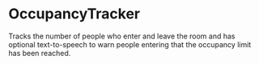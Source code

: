 # OccupancyTracker
Tracks the number of people who enter and leave the room and has optional text-to-speech to warn people entering that the occupancy limit has been reached.
